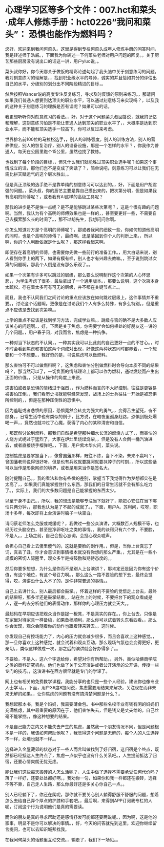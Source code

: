 # 心理学习区等多个文件：007.hct和菜头·成年人修炼手册：hct0226“我问和菜头”： 恐惧也能作为燃料吗？

您好，欢迎来到我问何菜头。这里是得到专栏何菜头成年人修炼手册的问答时间，我是转述师于浩威。，下面我为你转述一下何菜头老师对用户问题的回复。，关于厨艺那些厨房没有说出口的话这一讲，用户yluo说，。

菜头叔你好，你今天哪关于做饭的精彩论述勾起了我头脑中关于刻意练习的问题。我对刻意练习的理解是，，找到职业级水平的导师，诚实的并且恰如其分的评估出自己的水平，分级别的划分出不同阶段精进的目标，。

然后按照Wancer说的高度专注反复练习，寻求及时反馈的原则来练习。，那请问如果我们普通人想要到达顶尖的职业水平，可以通过刻意练习来实现吗？，以及我的这种关于刻意练习的理解是否有误呢？如果可以的话。

我更想听听你对刻意练习的看法。，好，对于这个问题菜头叔回答说，就我的记忆和理解，这刻意练习怕是不能让普通人达到顶尖的职业水平了，，大概率是达到职业水平，而不能和顶尖选手一较高下。你可以反过来考虑。

世界排名前100位的马拉松选手，，别人的训练强度，别人的训练方法，别人的营养供应，别人的恢复治疗，别人的设备设施，那是一个怎样的水平？，你我作为普通人，每天在公园里跑个15公里，虽然也找了教练。

也找到了每个阶段的目标，，但凭什么我们就能胜过顶尖职业选手呢？如果这个事情成立的话，那他们岂不是变成了笑话了？，简单说吧，刻意练习可以让我们在无需比拼天赋运气的这个层次胜出，。

但是真正顶级的选手绝不是靠单纯的刻意练习可以达到的。，好，下面是用户胡震强的问题。，菜头叔，你的厨艺主要是靠自己摸出来的，把次第分明，但是如果我有高明的师傅呢？，或者我有AI这样的高级工具呢？

那我的进步是不是快一点呢？是不是能够跳过某些次第呢？，这是个很有趣的问题啊。当然，我认为有个高明的师傅效果也是一样的，，甚至要更好一些，不需要自己去摸索那么长的时间了。，那不过胡先生，我想问问你啊。

你怎么知道对方是个高明的师傅呢？，那或者我问的细致一些，你如何知道他高明的同时，也是个高明的师傅？，最终啊，还是落回到你个人的判断上来。，所以啊，你的个人判断依据是什么呢？，那这样看起来啊。

即便存在着高明的师傅，也需要你先做一些前行的准备工作。，用大白话来说，别人看到你手上的两下，如果有模有样，别人也才有兴趣去教嘛。，至于说到跳过次第的问题啊，那我个人倒是没有那么乐观了。。

如果一个次第有许多可以跳过的层级，那么要么说明制作这个次第的人心怀思悲，，为学生考虑了很多，最后拿出了一个通用版本。，那要么说明，这个次第本身太疏松，存在着太多可有可无的层级，并不都在关键节点上。。

而且，我也不认同我们之间讨论的重点应该放在如何跳过层级上，这件事情并不重要。，讨论这个话题啊，更像是在讨论我们个人有多么特殊，有多么特别。，但是重点不应该是去找到次第嘛。。

上学的重点不应该是找到学习方法，完成学业嘛。，跳级与否的确不是大多数人应该关心的问题啊。，好，下面是关于焦虑，你需要学会如何相处的好朋友这一讲的几个问题。，用户春子问，对我而言，焦虑是一种抗争。

一种对当下状态的不认同，，一种其实我可以比此刻的自己更好一点的不甘心。，时不时会看到焦虑和害怕这两个词成对出现，好像这两种状态同时都养着，，一个想要和一个不想要。，我好奇的是，书说焦虑可以做燃料。

那么害怕可不可以做燃料啊？，这焦虑和害怕分别做燃料时会导向本质不同的结果吗？，那当然可以了，一切负面的情绪理论上都可以作为燃料，通过燃烧而产生出正面的价值。，只是从操作的角度上来说。

这害怕或者是恐惧的情绪过于强烈，，作为燃料而言的不大好控制，往往是更容易被害怕压倒。，我们看历史书就能够经常发现，战场上的士兵往往一开始是被恐惧所控制的，，但是在那种压倒性的恐惧中。

因为羞耻或者悲愤的原因，恐惧竟然会转变为强大的勇气，，变得舌生望死，奋不顾身。，日常生活中也有类似的例子，比方说，在暗夜里孤身赶路，恐惧到极处爆喝一声，，竟然也就冲过了心魔，获得了内心的某种清安和自信。

，那既然讨论到燃料，那我们自然是希望那种细水长流的燃烧方式了，，而害怕的人烧方式呢过于猛烈了，大家在炉灶里烧煤烧柴，，但是没有人会倒一桶汽油进去，或者直接烧手榴弹吧。，下面，用户紫木华火问，菜头说。

控制焦虑是要掌握当下，，像曾国藩那样，既往不练，当下不染，未来不赢吗？，曾国藩老师说得很好听，但是也有兵败就要跳河就要抹脖子的时刻，，所以这些话可以当作是形象网织的境界，或者是用来当作是签名大。

随时提醒自己。，我的看法和你有些微的差别，掌握当下我觉得作为梦想都实在是太高了，，如果我们真能掌握住什么东西，那我们的日常生活就不会有那么吃力了。，实际上，我们的大多数问题是自己能掌握的东西太少。

以至于身不由己。，所以，我的想法是能够专注当下就好了，能把心安住在当下哪怕只两分钟，，那我也认为是了不起的成就了。，下面，用户A。苏利问，哎呀，职场十多年，每次即将上台演讲时脑子一块空白。

请问蔡老师怎么克服或减缓呢？，我做过一些公众演讲，大概数百人规模不等，也经历过头脑空白，甚至是净卵呕吐之类的事情。，我的诀窍只有六个字，不要脸，不是人。，上场之前，自己会担心忘词，会担心观众嘘声。

会担心自己看上去傻里傻气的，这就是要脸的副作用。，但是，当你上台真忘了词，真丢了丑，你才会意识到事情根本就没有你想的那么严重。，尤其是在一些小规模的密切人际圈里，观众多半是持鼓励和期待态度的。。

然后你要多想想，为什么是你而不是别人上台演讲？，那肯定还是因为你有这个价值，有这个地位，有这个号召力啊。，那么这么一路不要脸的想下去，最终会觉得，哎，演讲没什么大不了的，是件非常普通的事情。。

自己上去讲什么，别人最后都会鼓掌。，怀着这样的不要脸的觉悟走上台去，最终的结果呀，那多半还是鼓掌结束。，站在台上的时候，不要把台下的观众看成是人，逐一的去分析他们的表情动作，那样你的心理压力就会天大。。

最起码在早期应该把观众当作是捉一板凳，不是真实的存在。，你上台去，只像是在家里对待家具一样备稿，如果备稿顺利，那么你可以试着转头东看西看。，那么你会发现，观众会随着你的动作也跟着转来转去。，这时候。

你发现自己有控场能力了，内心的压力就会减少很多，而且会喜欢上这种感觉。，那一旦你喜欢上这种感觉，就会试着和观众互动，那么现场气氛也会变得更好，更亲切。，类似这样做成一次，那之后的演讲就会好办得多了。。

不要脸，不是人，这六个字送给你，希望对你有所帮助。，另外，类似哈佛商学院之类的商科研究机构，他们也做了关于公开演讲或者公开演示的公开课，传授一些专门的技巧。，这演讲书在西方很早就是专门的学课了。

网上也有相关的免费教学课程，我能分享的也只是一些个人经验，建议你也像专业人士学习。，下面，用户36度8提问说，焦虑需要用结果来解决，关注现在而非未来无解的如果。，让你焦虑的问题有没有搞清楚问题是什么？。

我想起那本书，我是个妈妈，我需要薄金包。书中那些名校毕业有钱有闲的妈妈们充满焦虑，其中最重要的原因在于，他们害怕失去，但是钱又是丈夫给的，自己丝毫不能掌控。，像这种想要的结果。

不是自己能力之内又不能失去产生的焦虑，虽然我一个朋友情况不同，但是问题根本是一样的，我该如何帮助他呢？，我觉得这个问题是无解的，每个人的人生选择不一样，处境也就不一样。。

选择进入金屋藏郊的状态对于一些人而言叫做找到了好归宿，这归宿是个终点，既然都已经抵达人生终点了，焦虑一点似乎也没有什么关系吧。，人生提前抵达了归宿，还要心情爽朗无忧无虑。

能让我们这些每天搬砖的人怎么活呢？，人生中做了选择不需要承受任何代价吗？落了一样好，还要处处都好啊。，我劝你一句，如果你和我一样都还在搬砖，选择不等不靠，自己走人生路，那么你最好还是多关心你自己一点。。

别人已经躺下了，你还在爬呢，那你就不要关心别人躺得舒服不舒服的问题，想着怎么去给自己弄个厚点的护膝和手套吧。，最后啊，来得到APP订阅我专栏的人呢，订阅这个行为说明他们是真的需要读。

而你的朋友是真的寻求帮助还是感情抒发可能都还要两说呢。，因为啊，这是他的家事，明显不是你可以解决的事情。，好，今天的问答就先到这里，欢迎你继续留言提问，也可以去知识城邦找我。

在我问何菜头的话题里互动交流。，输走了，我们下一场见。。